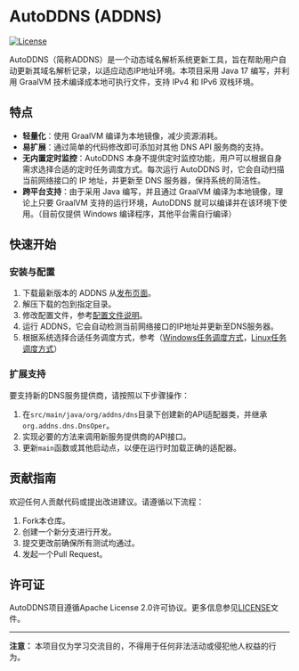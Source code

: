 # AutoDDNS (ADDNS)

[![License](https://img.shields.io/badge/License-Apache%202.0-blue.svg)](http://www.apache.org/licenses/LICENSE-2.0)

AutoDDNS（简称ADDNS）是一个动态域名解析系统更新工具，旨在帮助用户自动更新其域名解析记录，以适应动态IP地址环境。本项目采用 Java 17 编写，并利用 GraalVM 技术编译成本地可执行文件，支持 IPv4 和 IPv6 双栈环境。

## 特点

- **轻量化**：使用 GraalVM 编译为本地镜像，减少资源消耗。
- **易扩展**：通过简单的代码修改即可添加对其他 DNS API 服务商的支持。
- **无内置定时监控**：AutoDDNS 本身不提供定时监控功能，用户可以根据自身需求选择合适的定时任务调度方式。每次运行 AutoDDNS 时，它会自动扫描当前网络接口的 IP 地址，并更新至 DNS 服务器，保持系统的简洁性。
- **跨平台支持**：由于采用 Java 编写，并且通过 GraalVM 编译为本地镜像，理论上只要 GraalVM 支持的运行环境，AutoDDNS 就可以编译并在该环境下使用。（目前仅提供 Windows 编译程序，其他平台需自行编译）

## 快速开始

### 安装与配置

1. 下载最新版本的 ADDNS 从[发布页面](https://github.com/yahocen/AutoDDNS/releases/latest)。
2. 解压下载的包到指定目录。
3. 修改配置文件，参考[配置文件说明](https://github.com/yahocen/AutoDDNS/releases/latest)。
4. 运行 ADDNS，它会自动检测当前网络接口的IP地址并更新至DNS服务器。
5. 根据系统选择合适任务调度方式，参考（[Windows任务调度方式](https://github.com/yahocen/AutoDDNS/releases/latest)，[Linux任务调度方式](https://github.com/yahocen/AutoDDNS/releases/latest)）

### 扩展支持

要支持新的DNS服务提供商，请按照以下步骤操作：

1. 在`src/main/java/org/addns/dns`目录下创建新的API适配器类，并继承`org.addns.dns.DnsOper`。
2. 实现必要的方法来调用新服务提供商的API接口。
3. 更新`main`函数或其他启动点，以便在运行时加载正确的适配器。

## 贡献指南

欢迎任何人贡献代码或提出改进建议。请遵循以下流程：

1. Fork本仓库。
2. 创建一个新分支进行开发。
3. 提交更改前确保所有测试均通过。
4. 发起一个Pull Request。

## 许可证

AutoDDNS项目遵循Apache License 2.0许可协议。更多信息参见[LICENSE](LICENSE)文件。

---

**注意：** 本项目仅为学习交流目的，不得用于任何非法活动或侵犯他人权益的行为。
